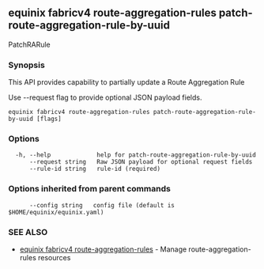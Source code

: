 ## equinix fabricv4 route-aggregation-rules patch-route-aggregation-rule-by-uuid

PatchRARule

### Synopsis

This API provides capability to partially update a Route Aggregation Rule

Use --request flag to provide optional JSON payload fields.

```
equinix fabricv4 route-aggregation-rules patch-route-aggregation-rule-by-uuid [flags]
```

### Options

```
  -h, --help             help for patch-route-aggregation-rule-by-uuid
      --request string   Raw JSON payload for optional request fields
      --rule-id string   rule-id (required)
```

### Options inherited from parent commands

```
      --config string   config file (default is $HOME/equinix/equinix.yaml)
```

### SEE ALSO

* [equinix fabricv4 route-aggregation-rules](equinix_fabricv4_route-aggregation-rules.md)	 - Manage route-aggregation-rules resources

